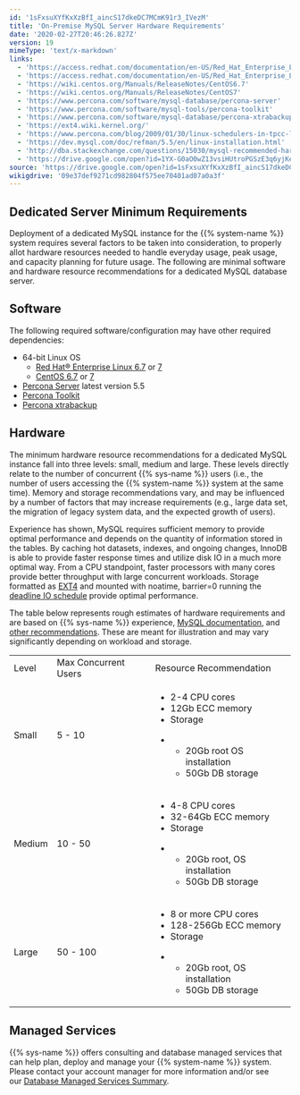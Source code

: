 ```yaml
---
id: '1sFxsuXYfKxXzBfI_aincS17dkeDC7MCmK91r3_IVezM'
title: 'On-Premise MySQL Server Hardware Requirements'
date: '2020-02-27T20:46:26.827Z'
version: 19
mimeType: 'text/x-markdown'
links:
  - 'https://access.redhat.com/documentation/en-US/Red_Hat_Enterprise_Linux/6/html/6.7_Release_Notes/'
  - 'https://access.redhat.com/documentation/en-US/Red_Hat_Enterprise_Linux/7/index.html'
  - 'https://wiki.centos.org/Manuals/ReleaseNotes/CentOS6.7'
  - 'https://wiki.centos.org/Manuals/ReleaseNotes/CentOS7'
  - 'https://www.percona.com/software/mysql-database/percona-server'
  - 'https://www.percona.com/software/mysql-tools/percona-toolkit'
  - 'https://www.percona.com/software/mysql-database/percona-xtrabackup'
  - 'https://ext4.wiki.kernel.org/'
  - 'https://www.percona.com/blog/2009/01/30/linux-schedulers-in-tpcc-like-benchmark/'
  - 'https://dev.mysql.com/doc/refman/5.5/en/linux-installation.html'
  - 'http://dba.stackexchange.com/questions/15030/mysql-recommended-hardware'
  - 'https://drive.google.com/open?id=1YX-G0aO0wZ13vsiHUtroPGSzE3q6yjKeLdzgX3fvMrs'
source: 'https://drive.google.com/open?id=1sFxsuXYfKxXzBfI_aincS17dkeDC7MCmK91r3_IVezM'
wikigdrive: '09e37def9271cd982804f575ee70401ad07a0a3f'
---
```

## Dedicated Server Minimum Requirements

Deployment of a dedicated MySQL instance for the {{% system-name %}} system requires several factors to be taken into consideration, to properly allot hardware resources needed to handle everyday usage, peak usage, and capacity planning for future usage. The following are minimal software and hardware resource recommendations for a dedicated MySQL database server.

## Software

The following required software/configuration may have other required dependencies:

* 64-bit Linux OS
    * [Red Hat® Enterprise Linux 6.7](https://access.redhat.com/documentation/en-US/Red_Hat_Enterprise_Linux/6/html/6.7_Release_Notes/) or [7](https://access.redhat.com/documentation/en-US/Red_Hat_Enterprise_Linux/7/index.html)
    * [CentOS 6.7](https://wiki.centos.org/Manuals/ReleaseNotes/CentOS6.7) or [7](https://wiki.centos.org/Manuals/ReleaseNotes/CentOS7)
* [Percona Server](https://www.percona.com/software/mysql-database/percona-server) latest version 5.5
* [Percona Toolkit](https://www.percona.com/software/mysql-tools/percona-toolkit)
* [Percona xtrabackup](https://www.percona.com/software/mysql-database/percona-xtrabackup)

## Hardware

The minimum hardware resource recommendations for a dedicated MySQL instance fall into three levels: small, medium and large. These levels directly relate to the number of concurrent {{% sys-name %}} users (i.e., the number of users accessing the {{% system-name %}} system at the same time). Memory and storage recommendations vary, and may be influenced by a number of factors that may increase requirements (e.g., large data set, the migration of legacy system data, and the expected growth of users).

Experience has shown, MySQL requires sufficient memory to provide optimal performance and depends on the quantity of information stored in the tables. By caching hot datasets, indexes, and ongoing changes, InnoDB is able to provide faster response times and utilize disk IO in a much more optimal way. From a CPU standpoint, faster processors with many cores provide better throughput with large concurrent workloads. Storage formatted as [EXT4](https://ext4.wiki.kernel.org/) and mounted with noatime, barrier=0 running the [deadline IO schedule](https://www.percona.com/blog/2009/01/30/linux-schedulers-in-tpcc-like-benchmark/) provide optimal performance.

The table below represents rough estimates of hardware requirements and are based on {{% sys-name %}} experience, [MySQL documentation](https://dev.mysql.com/doc/refman/5.5/en/linux-installation.html), and [other recommendations](http://dba.stackexchange.com/questions/15030/mysql-recommended-hardware). These are meant for illustration and may vary significantly depending on workload and storage.
<table>
<tr>
<td>Level</td>
<td>Max Concurrent Users</td>
<td>Resource Recommendation</td>
</tr>
<tr>
<td>Small</td>
<td>5 - 10</td>
<td><ul><li>2-4 CPU cores</li><li>12Gb ECC memory</li><li>Storage</li></ul><ul><li><ul><li>20Gb root OS installation</li><li>50Gb DB storage</li></ul></li></ul></td>
</tr>
<tr>
<td>Medium</td>
<td>10 - 50</td>
<td><ul><li>4-8 CPU cores</li><li>32-64Gb ECC memory</li><li>Storage</li></ul><ul><li><ul><li>20Gb root, OS installation</li><li>50Gb DB storage</li></ul></li></ul></td>
</tr>
<tr>
<td>Large</td>
<td>50 - 100</td>
<td><ul><li>8 or more CPU cores</li><li>128-256Gb ECC memory</li><li>Storage</li></ul><ul><li><ul><li>20Gb root, OS installation</li><li>50Gb DB storage</li></ul></li></ul></td>
</tr>
</table>

## Managed Services

{{% sys-name %}} offers consulting and database managed services that can help plan, deploy and manage your {{% system-name %}} system. Please contact your account manager for more information and/or see our [Database Managed Services Summary](https://drive.google.com/open?id=1YX-G0aO0wZ13vsiHUtroPGSzE3q6yjKeLdzgX3fvMrs#heading=h.t72wiklw6qpf).
